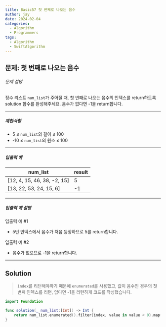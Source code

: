 ```yaml
---
title: Basic57 첫 번째로 나오는 음수
author: jay
date: 2024-02-04
categories:
  - Algorithm
  - Programmers
tags:
  - Algorithm
  - SwiftAlgorithm
---
```

## 문제: 첫 번째로 나오는 음수

###### 문제 설명

정수 리스트 `num_list`가 주어질 때, 첫 번째로 나오는 음수의 인덱스를 return하도록 solution 함수를 완성해주세요. 음수가 없다면 -1을 return합니다.

---

##### 제한사항

- 5 ≤ `num_list`의 길이 ≤ 100
- -10 ≤ `num_list`의 원소 ≤ 100

---

##### 입출력 예

|num_list|result|
|---|---|
|[12, 4, 15, 46, 38, -2, 15]|5|
|[13, 22, 53, 24, 15, 6]|-1|

---

##### 입출력 예 설명

입출력 예 #1

- 5번 인덱스에서 음수가 처음 등장하므로 5를 return합니다.

입출력 예 #2

- 음수가 없으므로 -1을 return합니다.

---

## Solution

> `index`를 리턴해야하기 때문에 `enumerated`를 사용했고, 값이 음수인 경우의 첫번째 인덱스를 리턴, 없다면 -1을 리턴하게 코드를 작성했습니다.

```swift
import Foundation

func solution(_ num_list:[Int]) -> Int {
    return num_list.enumerated().filter{index, value in value < 0}.map{$0.offset}.first ?? -1
}
```